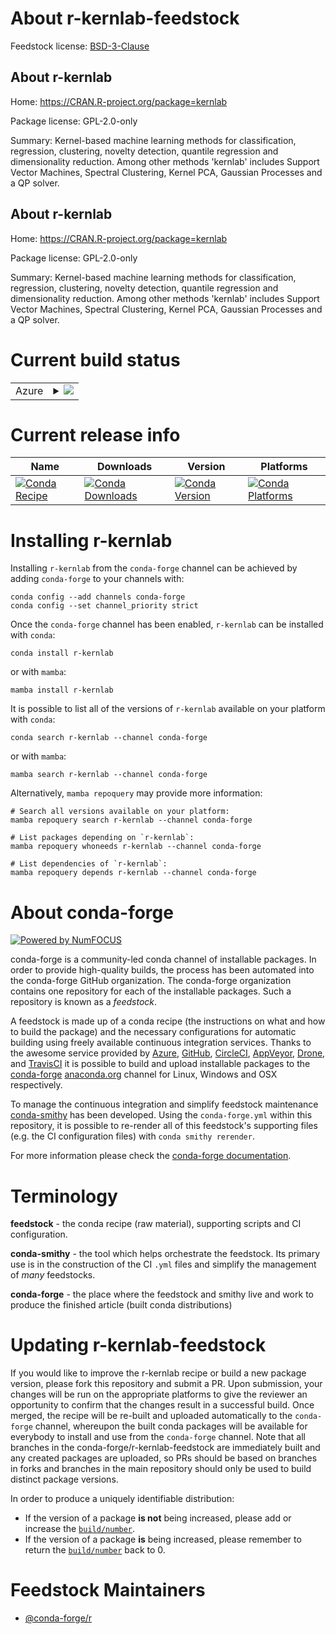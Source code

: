 About r-kernlab-feedstock
=========================

Feedstock license: [BSD-3-Clause](https://github.com/conda-forge/r-kernlab-feedstock/blob/main/LICENSE.txt)


About r-kernlab
---------------

Home: https://CRAN.R-project.org/package=kernlab

Package license: GPL-2.0-only

Summary: Kernel-based machine learning methods for classification, regression, clustering, novelty detection, quantile regression and dimensionality reduction.  Among other methods 'kernlab' includes Support Vector Machines, Spectral Clustering, Kernel PCA, Gaussian Processes and a QP solver.

About r-kernlab
---------------

Home: https://CRAN.R-project.org/package=kernlab

Package license: GPL-2.0-only

Summary: Kernel-based machine learning methods for classification, regression, clustering, novelty detection, quantile regression and dimensionality reduction.  Among other methods 'kernlab' includes Support Vector Machines, Spectral Clustering, Kernel PCA, Gaussian Processes and a QP solver.

Current build status
====================


<table>
    
  <tr>
    <td>Azure</td>
    <td>
      <details>
        <summary>
          <a href="https://dev.azure.com/conda-forge/feedstock-builds/_build/latest?definitionId=1278&branchName=main">
            <img src="https://dev.azure.com/conda-forge/feedstock-builds/_apis/build/status/r-kernlab-feedstock?branchName=main">
          </a>
        </summary>
        <table>
          <thead><tr><th>Variant</th><th>Status</th></tr></thead>
          <tbody><tr>
              <td>linux_64_r_base4.3</td>
              <td>
                <a href="https://dev.azure.com/conda-forge/feedstock-builds/_build/latest?definitionId=1278&branchName=main">
                  <img src="https://dev.azure.com/conda-forge/feedstock-builds/_apis/build/status/r-kernlab-feedstock?branchName=main&jobName=linux&configuration=linux%20linux_64_r_base4.3" alt="variant">
                </a>
              </td>
            </tr><tr>
              <td>linux_64_r_base4.4</td>
              <td>
                <a href="https://dev.azure.com/conda-forge/feedstock-builds/_build/latest?definitionId=1278&branchName=main">
                  <img src="https://dev.azure.com/conda-forge/feedstock-builds/_apis/build/status/r-kernlab-feedstock?branchName=main&jobName=linux&configuration=linux%20linux_64_r_base4.4" alt="variant">
                </a>
              </td>
            </tr><tr>
              <td>linux_aarch64_r_base4.3</td>
              <td>
                <a href="https://dev.azure.com/conda-forge/feedstock-builds/_build/latest?definitionId=1278&branchName=main">
                  <img src="https://dev.azure.com/conda-forge/feedstock-builds/_apis/build/status/r-kernlab-feedstock?branchName=main&jobName=linux&configuration=linux%20linux_aarch64_r_base4.3" alt="variant">
                </a>
              </td>
            </tr><tr>
              <td>linux_aarch64_r_base4.4</td>
              <td>
                <a href="https://dev.azure.com/conda-forge/feedstock-builds/_build/latest?definitionId=1278&branchName=main">
                  <img src="https://dev.azure.com/conda-forge/feedstock-builds/_apis/build/status/r-kernlab-feedstock?branchName=main&jobName=linux&configuration=linux%20linux_aarch64_r_base4.4" alt="variant">
                </a>
              </td>
            </tr><tr>
              <td>linux_ppc64le_r_base4.3</td>
              <td>
                <a href="https://dev.azure.com/conda-forge/feedstock-builds/_build/latest?definitionId=1278&branchName=main">
                  <img src="https://dev.azure.com/conda-forge/feedstock-builds/_apis/build/status/r-kernlab-feedstock?branchName=main&jobName=linux&configuration=linux%20linux_ppc64le_r_base4.3" alt="variant">
                </a>
              </td>
            </tr><tr>
              <td>linux_ppc64le_r_base4.4</td>
              <td>
                <a href="https://dev.azure.com/conda-forge/feedstock-builds/_build/latest?definitionId=1278&branchName=main">
                  <img src="https://dev.azure.com/conda-forge/feedstock-builds/_apis/build/status/r-kernlab-feedstock?branchName=main&jobName=linux&configuration=linux%20linux_ppc64le_r_base4.4" alt="variant">
                </a>
              </td>
            </tr><tr>
              <td>osx_64_r_base4.3</td>
              <td>
                <a href="https://dev.azure.com/conda-forge/feedstock-builds/_build/latest?definitionId=1278&branchName=main">
                  <img src="https://dev.azure.com/conda-forge/feedstock-builds/_apis/build/status/r-kernlab-feedstock?branchName=main&jobName=osx&configuration=osx%20osx_64_r_base4.3" alt="variant">
                </a>
              </td>
            </tr><tr>
              <td>osx_64_r_base4.4</td>
              <td>
                <a href="https://dev.azure.com/conda-forge/feedstock-builds/_build/latest?definitionId=1278&branchName=main">
                  <img src="https://dev.azure.com/conda-forge/feedstock-builds/_apis/build/status/r-kernlab-feedstock?branchName=main&jobName=osx&configuration=osx%20osx_64_r_base4.4" alt="variant">
                </a>
              </td>
            </tr><tr>
              <td>osx_arm64_r_base4.3</td>
              <td>
                <a href="https://dev.azure.com/conda-forge/feedstock-builds/_build/latest?definitionId=1278&branchName=main">
                  <img src="https://dev.azure.com/conda-forge/feedstock-builds/_apis/build/status/r-kernlab-feedstock?branchName=main&jobName=osx&configuration=osx%20osx_arm64_r_base4.3" alt="variant">
                </a>
              </td>
            </tr><tr>
              <td>osx_arm64_r_base4.4</td>
              <td>
                <a href="https://dev.azure.com/conda-forge/feedstock-builds/_build/latest?definitionId=1278&branchName=main">
                  <img src="https://dev.azure.com/conda-forge/feedstock-builds/_apis/build/status/r-kernlab-feedstock?branchName=main&jobName=osx&configuration=osx%20osx_arm64_r_base4.4" alt="variant">
                </a>
              </td>
            </tr><tr>
              <td>win_64_r_base4.3</td>
              <td>
                <a href="https://dev.azure.com/conda-forge/feedstock-builds/_build/latest?definitionId=1278&branchName=main">
                  <img src="https://dev.azure.com/conda-forge/feedstock-builds/_apis/build/status/r-kernlab-feedstock?branchName=main&jobName=win&configuration=win%20win_64_r_base4.3" alt="variant">
                </a>
              </td>
            </tr><tr>
              <td>win_64_r_base4.4</td>
              <td>
                <a href="https://dev.azure.com/conda-forge/feedstock-builds/_build/latest?definitionId=1278&branchName=main">
                  <img src="https://dev.azure.com/conda-forge/feedstock-builds/_apis/build/status/r-kernlab-feedstock?branchName=main&jobName=win&configuration=win%20win_64_r_base4.4" alt="variant">
                </a>
              </td>
            </tr>
          </tbody>
        </table>
      </details>
    </td>
  </tr>
</table>

Current release info
====================

| Name | Downloads | Version | Platforms |
| --- | --- | --- | --- |
| [![Conda Recipe](https://img.shields.io/badge/recipe-r--kernlab-green.svg)](https://anaconda.org/conda-forge/r-kernlab) | [![Conda Downloads](https://img.shields.io/conda/dn/conda-forge/r-kernlab.svg)](https://anaconda.org/conda-forge/r-kernlab) | [![Conda Version](https://img.shields.io/conda/vn/conda-forge/r-kernlab.svg)](https://anaconda.org/conda-forge/r-kernlab) | [![Conda Platforms](https://img.shields.io/conda/pn/conda-forge/r-kernlab.svg)](https://anaconda.org/conda-forge/r-kernlab) |

Installing r-kernlab
====================

Installing `r-kernlab` from the `conda-forge` channel can be achieved by adding `conda-forge` to your channels with:

```
conda config --add channels conda-forge
conda config --set channel_priority strict
```

Once the `conda-forge` channel has been enabled, `r-kernlab` can be installed with `conda`:

```
conda install r-kernlab
```

or with `mamba`:

```
mamba install r-kernlab
```

It is possible to list all of the versions of `r-kernlab` available on your platform with `conda`:

```
conda search r-kernlab --channel conda-forge
```

or with `mamba`:

```
mamba search r-kernlab --channel conda-forge
```

Alternatively, `mamba repoquery` may provide more information:

```
# Search all versions available on your platform:
mamba repoquery search r-kernlab --channel conda-forge

# List packages depending on `r-kernlab`:
mamba repoquery whoneeds r-kernlab --channel conda-forge

# List dependencies of `r-kernlab`:
mamba repoquery depends r-kernlab --channel conda-forge
```


About conda-forge
=================

[![Powered by
NumFOCUS](https://img.shields.io/badge/powered%20by-NumFOCUS-orange.svg?style=flat&colorA=E1523D&colorB=007D8A)](https://numfocus.org)

conda-forge is a community-led conda channel of installable packages.
In order to provide high-quality builds, the process has been automated into the
conda-forge GitHub organization. The conda-forge organization contains one repository
for each of the installable packages. Such a repository is known as a *feedstock*.

A feedstock is made up of a conda recipe (the instructions on what and how to build
the package) and the necessary configurations for automatic building using freely
available continuous integration services. Thanks to the awesome service provided by
[Azure](https://azure.microsoft.com/en-us/services/devops/), [GitHub](https://github.com/),
[CircleCI](https://circleci.com/), [AppVeyor](https://www.appveyor.com/),
[Drone](https://cloud.drone.io/welcome), and [TravisCI](https://travis-ci.com/)
it is possible to build and upload installable packages to the
[conda-forge](https://anaconda.org/conda-forge) [anaconda.org](https://anaconda.org/)
channel for Linux, Windows and OSX respectively.

To manage the continuous integration and simplify feedstock maintenance
[conda-smithy](https://github.com/conda-forge/conda-smithy) has been developed.
Using the ``conda-forge.yml`` within this repository, it is possible to re-render all of
this feedstock's supporting files (e.g. the CI configuration files) with ``conda smithy rerender``.

For more information please check the [conda-forge documentation](https://conda-forge.org/docs/).

Terminology
===========

**feedstock** - the conda recipe (raw material), supporting scripts and CI configuration.

**conda-smithy** - the tool which helps orchestrate the feedstock.
                   Its primary use is in the construction of the CI ``.yml`` files
                   and simplify the management of *many* feedstocks.

**conda-forge** - the place where the feedstock and smithy live and work to
                  produce the finished article (built conda distributions)


Updating r-kernlab-feedstock
============================

If you would like to improve the r-kernlab recipe or build a new
package version, please fork this repository and submit a PR. Upon submission,
your changes will be run on the appropriate platforms to give the reviewer an
opportunity to confirm that the changes result in a successful build. Once
merged, the recipe will be re-built and uploaded automatically to the
`conda-forge` channel, whereupon the built conda packages will be available for
everybody to install and use from the `conda-forge` channel.
Note that all branches in the conda-forge/r-kernlab-feedstock are
immediately built and any created packages are uploaded, so PRs should be based
on branches in forks and branches in the main repository should only be used to
build distinct package versions.

In order to produce a uniquely identifiable distribution:
 * If the version of a package **is not** being increased, please add or increase
   the [``build/number``](https://docs.conda.io/projects/conda-build/en/latest/resources/define-metadata.html#build-number-and-string).
 * If the version of a package **is** being increased, please remember to return
   the [``build/number``](https://docs.conda.io/projects/conda-build/en/latest/resources/define-metadata.html#build-number-and-string)
   back to 0.

Feedstock Maintainers
=====================

* [@conda-forge/r](https://github.com/orgs/conda-forge/teams/r/)

